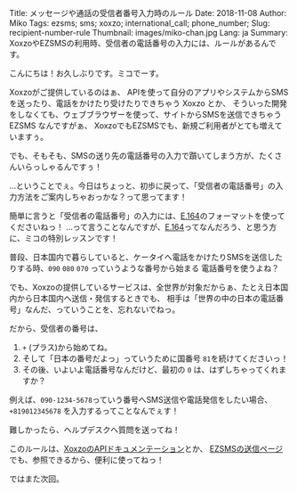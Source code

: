 Title: メッセージや通話の受信者番号入力時のルール
Date: 2018-11-08 
Author: Miko
Tags: ezsms; sms; xoxzo; international_call; phone_number;
Slug: recipient-number-rule
Thumbnail: images/miko-chan.jpg
Lang: ja
Summary: XoxzoやEZSMSの利用時、受信者の電話番号の入力には、ルールがあるんです。

こんにちは！お久しぶりです。ミコでーす。

Xoxzoがご提供しているのはぁ、
APIを使って自分のアプリやシステムからSMSを送ったり、電話をかけたり受けたりできちゃう Xoxzo とか、
そういった開発をしなくても、ウェブブラウザーを使って、サイトからSMSを送信できちゃう EZSMS なんですがぁ、
XoxzoでもEZSMSでも、新規ご利用者がとても増えていますぅ。

でも、そもそも、SMSの送り先の電話番号の入力で躓いてしまう方が、たくさんいらっしゃるんですぅ！

…ということでぇ。今日はちょっと、初歩に戻って、「受信者の電話番号」の入力方法をご案内しちゃおっかな？って思ってます！

簡単に言うと「受信者の電話番号」の入力には、[E.164](https://ja.wikipedia.org/wiki/E.164)のフォーマットを使ってくださいねっ！
…って言うことなんですが、[E.164](https://ja.wikipedia.org/wiki/E.164)ってなんだろう、と思う方に、ミコの特別レッスンです！

普段、日本国内で暮らしていると、ケータイへ電話をかけたりSMSを送信したりする時、`090` `080` `070` っていうような番号から始まる
電話番号を使うよね？

でも、Xoxzoの提供しているサービスは、全世界が対象だからぁ、たとえ日本国内から日本国内へ送信・発信するときでも、
相手は「世界の中の日本の電話番号」なんだ、っていうことを、忘れないでねっ。

だから、受信者の番号は、
1.  `+` (プラス)から始めてね。
2. そして「日本の番号だよっ」っていうために国番号 `81`を続けてくださいっ！
3. その後、いよいよ電話番号なんだけど、最初の `0` は、はずしちゃってくれますか？

例えば、`090-1234-5678`っていう番号へSMS送信や電話発信をしたい場合、`+819012345678` を入力するってことなんでぇす！

難しかったら、ヘルプデスクへ質問を送ってね！

このルールは、[XoxzoのAPIドキュメンテーション](https://docs.xoxzo.com/ja/sms.html#send-sms-messages-api)とか、
[EZSMSの送信ページ](https://www.ezsms.biz/ja/member/sendsms/)でも、参照できるから、便利に使ってねっ！

ではまた次回。
